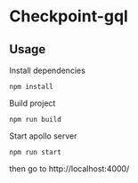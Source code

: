 # Checkpoint-gql

## Usage

Install dependencies

```
npm install
```

Build project

```
npm run build
```

Start apollo server

```
npm run start
```

then go to http://localhost:4000/
